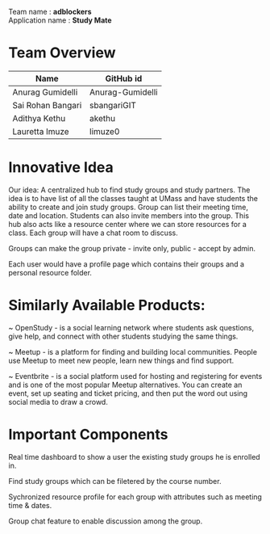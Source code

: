 Team name : <b>adblockers</b>  
Application name : <b>Study Mate </b>

# Team Overview
| Name               | GitHub id        |
|--------------------|------------------|
| Anurag Gumidelli   | Anurag-Gumidelli |
| Sai Rohan Bangari  | sbangariGIT      |
| Adithya Kethu      | akethu           |
| Lauretta Imuze     | limuze0          |


# Innovative Idea
Our idea: A centralized hub to find study groups and study partners.
The idea is to have list of all the classes taught at UMass and have students the ability to create and join study 
groups. Group can list their meeting time, date and location. Students can also invite members into the group. 
This hub also acts like a resource center where we can store resources for a class.
Each group will have a chat room to discuss.

Groups can make the group private - invite only, public - accept by admin. 

Each user would have a profile page which contains their groups and a personal resource folder.

# Similarly Available Products:

~ OpenStudy - is a social learning network where students ask questions, give help, and connect with other students studying the same things.

~ Meetup - is a platform for finding and building local communities. People use Meetup to meet new people, learn new things and find support.

~ Eventbrite - is a social platform used for hosting and registering for events and is one of the most popular Meetup alternatives. You can create an event, set up seating and ticket pricing, and then put the word out using social media to draw a crowd.

# Important Components
Real time dashboard to show a user the existing study groups he is enrolled in.

Find study groups which can be filetered by the course number.  

Sychronized resource profile for each group with attributes such as meeting time & dates.

Group chat feature to enable discussion among the group.
